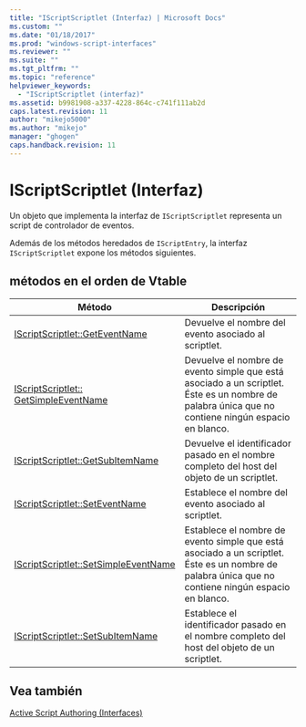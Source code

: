 ```yaml
---
title: "IScriptScriptlet (Interfaz) | Microsoft Docs"
ms.custom: ""
ms.date: "01/18/2017"
ms.prod: "windows-script-interfaces"
ms.reviewer: ""
ms.suite: ""
ms.tgt_pltfrm: ""
ms.topic: "reference"
helpviewer_keywords: 
  - "IScriptScriptlet (interfaz)"
ms.assetid: b9981908-a337-4228-864c-c741f111ab2d
caps.latest.revision: 11
author: "mikejo5000"
ms.author: "mikejo"
manager: "ghogen"
caps.handback.revision: 11
---
```

# IScriptScriptlet (Interfaz)
Un objeto que implementa la interfaz de `IScriptScriptlet` representa un script de controlador de eventos.  
  
 Además de los métodos heredados de `IScriptEntry`, la interfaz `IScriptScriptlet` expone los métodos siguientes.  
  
## métodos en el orden de Vtable  
  
|Método|Descripción|  
|------------|-----------------|  
|[IScriptScriptlet::GetEventName](../../winscript/reference/iscriptscriptlet-geteventname.md)|Devuelve el nombre del evento asociado al scriptlet.|  
|[IScriptScriptlet:: GetSimpleEventName](../../winscript/reference/iscriptscriptlet-getsimpleeventname.md)|Devuelve el nombre de evento simple que está asociado a un scriptlet.  Éste es un nombre de palabra única que no contiene ningún espacio en blanco.|  
|[IScriptScriptlet::GetSubItemName](../../winscript/reference/iscriptscriptlet-getsubitemname.md)|Devuelve el identificador pasado en el nombre completo del host del objeto de un scriptlet.|  
|[IScriptScriptlet::SetEventName](../../winscript/reference/iscriptscriptlet-seteventname.md)|Establece el nombre del evento asociado al scriptlet.|  
|[IScriptScriptlet::SetSimpleEventName](../../winscript/reference/iscriptscriptlet-setsimpleeventname.md)|Establece el nombre de evento simple que está asociado a un scriptlet.  Éste es un nombre de palabra única que no contiene ningún espacio en blanco.|  
|[IScriptScriptlet::SetSubItemName](../../winscript/reference/iscriptscriptlet-setsubitemname.md)|Establece el identificador pasado en el nombre completo del host del objeto de un scriptlet.|  
  
## Vea también  
 [Active Script Authoring \(Interfaces\)](../../winscript/reference/active-script-authoring-interfaces.md)